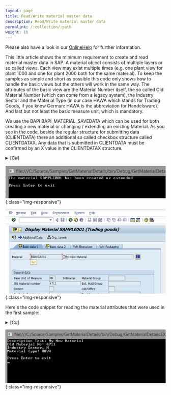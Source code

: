 ```yaml
---
layout: page
title: Read/Write material master data
description: Read/Write material master data
permalink: /:collection/:path
weight: 16
---
```


Please also have a look in our [OnlineHelp](https://help.theobald-software.com/en/) for further information.

This little article shows the minimum requirement to create and read material master data in SAP. A material object consists of multiple layers or so called views. Each view may exist multiple times (e.g. one plant view for plant 1000 and one for plant 2000 both for the same material). To keep the samples as simple and short as possible this code only shows how to handle the basic views but the others will work in the same way. The attributes of the basic view are the Material Number itself, the so called Old Material Number (which can come from a legacy system), the Industry Sector and the Material Type (in our case HAWA which stands for Trading Goods, if you know German: HAWA is the abbreviation for Handelsware). And last but not least the basic measure unit, which is mandatory.

We use the BAPI BAPI_MATERIAL_SAVEDATA which can be used for both creating a new material or changing / extending an existing Material. As you see in the code, beside the regular structure for submitting data (CLIENTDATA) there an additional so called checkbox structure called CLIENTDATAX. Any data that is submitted in CLIENTDATA must be confirmed by an X value in the CLIENTDATAX structure.

<details>
<summary>[C#]</summary>
{% highlight csharp %}
R3Connection con = new R3Connection("...");
con.Open();
 
RFCFunction func = con.CreateFunction("BAPI_MATERIAL_SAVEDATA");
 
RFCStructure header = func.Exports["HEADDATA"].ToStructure();
RFCStructure basedata = func.Exports["CLIENTDATA"].ToStructure();
RFCStructure basedatax = func.Exports["CLIENTDATAX"].ToStructure();
 
header["MATERIAL"] = "SAMPLE001";
header["IND_SECTOR"] = "M"; // M stands for Mechanical Engineering
header["MATL_TYPE"] = "HAWA"; // Type HAWA stands for Trading Goods
header["BASIC_VIEW"] = "X"; // Just an X to indicate, that we want to create the basic view
 
basedata["OLD_MAT_NO"] = "4711"; // Old material number
basedata["BASE_UOM"] = "MM"; // Base Unit MM for milimeter
basedatax["OLD_MAT_NO"] = "X"; // X indicates, that we want to set this value
basedatax["BASE_UOM"] = "X"; // X indicates, that we want to set this value
 
// Add a row to the description text tables
RFCStructure descriptionrow = func.Tables["MATERIALDESCRIPTION"].AddRow();
descriptionrow["LANGU"] = "EN"; // Language of the text
descriptionrow["MATL_DESC"] = "My New Material"; // Actual Text
 
func.Execute();
 
// process return message
Console.WriteLine(func.Imports["RETURN"].ToStructure()["MESSAGE"].ToString());
 
// And Commit everything
RFCFunction funccommit = con.CreateFunction("BAPI_TRANSACTION_COMMIT");
funccommit.Execute();
 
Console.WriteLine("\r\nPress Enter to exit");
Console.ReadLine();
{% endhighlight %}
</details>

![Material-Sample-001](/img/contents/Material-Sample-001.png){:class="img-responsive"}

![Material-Sample-002](/img/contents/Material-Sample-002.png){:class="img-responsive"}

Here's the code snippet for reading the material attributes that were used in the first sample:

<details>
<summary>[C#]</summary>
{% highlight csharp %}
R3Connection con = new R3Connection("...");
con.Open();
 
RFCFunction func = con.CreateFunction("BAPI_MATERIAL_GET_DETAIL");
 
func.Exports["MATERIAL"].ParamValue = "SAMPLE001";
 
func.Execute();
 
RFCStructure basedata = func.Imports["MATERIAL_GENERAL_DATA"].ToStructure();
 
Console.WriteLine("Description Text: " + basedata["MATL_DESC"].ToString());
Console.WriteLine("Old Material No: " + basedata["OLD_MAT_NO"].ToString());
Console.WriteLine("Industry Sector: " + basedata["IND_SECTOR"].ToString());
Console.WriteLine("Material Type: " + basedata["MATL_TYPE"].ToString());
 
Console.WriteLine("\r\nPress Enter to exit");
Console.ReadLine();
{% endhighlight %}
</details>

![Material-Sample-003](/img/contents/Material-Sample-003.png){:class="img-responsive"}